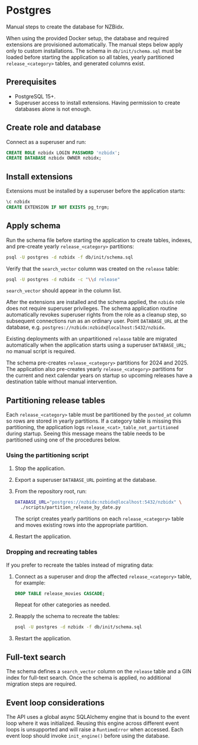 # Postgres

Manual steps to create the database for NZBidx.

When using the provided Docker setup, the database and required extensions are
provisioned automatically. The manual steps below apply only to custom
installations. The schema in `db/init/schema.sql` must be loaded before
starting the application so all tables, yearly partitioned `release_<category>`
tables, and generated columns exist.

## Prerequisites

* PostgreSQL 15+.
* Superuser access to install extensions. Having permission to create databases alone is not enough.

## Create role and database

Connect as a superuser and run:

```sql
CREATE ROLE nzbidx LOGIN PASSWORD 'nzbidx';
CREATE DATABASE nzbidx OWNER nzbidx;
```

## Install extensions

Extensions must be installed by a superuser before the application starts:

```sql
\c nzbidx
CREATE EXTENSION IF NOT EXISTS pg_trgm;
```

## Apply schema

Run the schema file before starting the application to create tables, indexes,
and pre-create yearly `release_<category>` partitions:

```bash
psql -U postgres -d nzbidx -f db/init/schema.sql
```

Verify that the `search_vector` column was created on the `release` table:

```bash
psql -U postgres -d nzbidx -c "\\d release"
```

`search_vector` should appear in the column list.

After the extensions are installed and the schema applied, the `nzbidx` role does
not require superuser privileges. The schema application routine automatically
revokes superuser rights from the role as a cleanup step, so subsequent
connections run as an ordinary user. Point `DATABASE_URL` at the database, e.g.
`postgres://nzbidx:nzbidx@localhost:5432/nzbidx`.

Existing deployments with an unpartitioned `release` table are migrated automatically when the application starts using a superuser `DATABASE_URL`; no manual script is required.

The schema pre-creates `release_<category>` partitions for 2024 and 2025.
The application also pre-creates yearly `release_<category>` partitions for the
current and next calendar years on startup so upcoming releases have a
destination table without manual intervention.

## Partitioning release tables

Each `release_<category>` table must be partitioned by the `posted_at` column so
rows are stored in yearly partitions. If a category table is missing this
partitioning, the application logs `release_<cat>_table_not_partitioned` during
startup. Seeing this message means the table needs to be partitioned using one
of the procedures below.

### Using the partitioning script

1. Stop the application.
2. Export a superuser `DATABASE_URL` pointing at the database.
3. From the repository root, run:

   ```bash
   DATABASE_URL="postgres://nzbidx:nzbidx@localhost:5432/nzbidx" \
     ./scripts/partition_release_by_date.py
   ```

   The script creates yearly partitions on each `release_<category>` table and
   moves existing rows into the appropriate partition.
4. Restart the application.

### Dropping and recreating tables

If you prefer to recreate the tables instead of migrating data:

1. Connect as a superuser and drop the affected `release_<category>` table, for
   example:

   ```sql
   DROP TABLE release_movies CASCADE;
   ```

   Repeat for other categories as needed.
2. Reapply the schema to recreate the tables:

   ```bash
   psql -U postgres -d nzbidx -f db/init/schema.sql
   ```
3. Restart the application.

## Full-text search

The schema defines a `search_vector` column on the `release` table and a GIN
index for full-text search. Once the schema is applied, no additional migration
steps are required.

## Event loop considerations

The API uses a global async SQLAlchemy engine that is bound to the event loop
where it was initialized. Reusing this engine across different event loops is
unsupported and will raise a `RuntimeError` when accessed. Each event loop
should invoke `init_engine()` before using the database.
